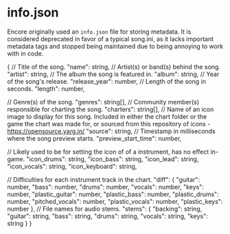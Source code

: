 # info.json

Encore originally used an `info.json` file for storing metadata. It is considered deprecated in favor of a typical song.ini, as it lacks important metadata tags and stopped being maintained due to being annoying to work with in code.

{
  // Title of the song.
  "name": string,
  // Artist(s) or band(s) behind the song.
  "artist": string,
  // The album the song is featured in.
  "album": string,
  // Year of the song's release.
  "release_year": number,
  // Length of the song in seconds.
  "length": number,

  // Genre(s) of the song.
  "genres": string[],
  // Community member(s) responsible for charting the song.
  "charters": string[],
  // Name of an icon image to display for this song. Included in either the chart folder or the game the chart was made for, or sourced from this repository of icons - https://opensource.yarg.in/
  "source": string,
  // Timestamp in milliseconds where the song preview starts. 
  "preview_start_time": number,

  // Likely used to be for setting the icon of of a instrument, has no effect in-game.
  "icon_drums": string,
  "icon_bass": string,
  "icon_lead": string,
  "icon_vocals": string,
  "icon_keyboard": string,

  // Difficulties for each instrument track in the chart.
  "diff": {
    "guitar": number,
    "bass": number,
    "drums": number,
    "vocals": number,
    "keys": number,
    "plastic_guitar": number,
    "plastic_bass": number,
    "plastic_drums": number,
    "pitched_vocals": number,
    "plastic_vocals": number,
    "plastic_keys": number
  },
  // File names for audio stems.
  "stems": {
    "backing": string,
    "guitar": string,
    "bass": string,
    "drums": string,
    "vocals": string,
    "keys": string
  }
}
